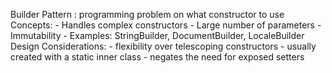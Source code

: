 Builder Pattern : programming problem on what constructor to use
	Concepts:
		- Handles complex constructors
		- Large number of parameters
		- Immutability
		- Examples: StringBuilder, DocumentBuilder, LocaleBuilder
	Design Considerations:
		- flexibility over telescoping constructors
		- usually created with a static inner class
		- negates the need for exposed setters